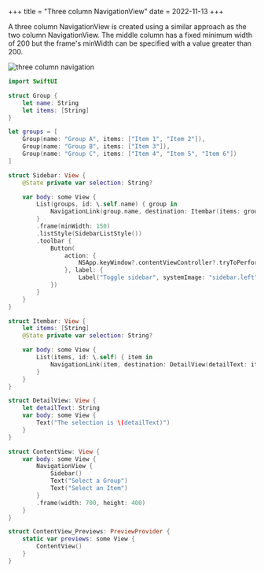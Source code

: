 +++
title = "Three column NavigationView"
date = 2022-11-13
+++

A three column NavigationView is created using a similar approach as the two column NavigationView. The middle column has a fixed minimum width of 200 but the frame's minWidth can be specified with a value greater than 200.

<p><img src="/swift-macos/img/three-column-nav.png" style="max-width:600px;" alt="three column navigation"></p>

```swift
import SwiftUI

struct Group {
    let name: String
    let items: [String]
}

let groups = [
    Group(name: "Group A", items: ["Item 1", "Item 2"]),
    Group(name: "Group B", items: ["Item 3"]),
    Group(name: "Group C", items: ["Item 4", "Item 5", "Item 6"])
]

struct Sidebar: View {
    @State private var selection: String?

    var body: some View {
        List(groups, id: \.self.name) { group in
            NavigationLink(group.name, destination: Itembar(items: group.items), tag: group.name, selection: $selection)
        }
        .frame(minWidth: 150)
        .listStyle(SidebarListStyle())
        .toolbar {
            Button(
                action: {
                    NSApp.keyWindow?.contentViewController?.tryToPerform(#selector(NSSplitViewController.toggleSidebar(_:)), with: nil)
                }, label: {
                    Label("Toggle sidebar", systemImage: "sidebar.left")
            })
        }
    }
}

struct Itembar: View {
    let items: [String]
    @State private var selection: String?

    var body: some View {
        List(items, id: \.self) { item in
            NavigationLink(item, destination: DetailView(detailText: item), tag: item, selection: $selection)
        }
    }
}

struct DetailView: View {
    let detailText: String
    var body: some View {
        Text("The selection is \(detailText)")
    }
}

struct ContentView: View {
    var body: some View {
        NavigationView {
            Sidebar()
            Text("Select a Group")
            Text("Select an Item")
        }
        .frame(width: 700, height: 400)
    }
}

struct ContentView_Previews: PreviewProvider {
    static var previews: some View {
        ContentView()
    }
}
```
